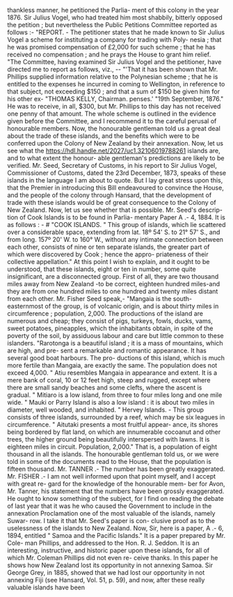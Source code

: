thankless manner, he petitioned the Parlia- ment of this colony in the year 1876. Sir Julius Vogel, who had treated him most shabbily, bitterly opposed the petition ; but nevertheless the Public Petitions Committee reported as follows :- "REPORT. - The petitioner states that he made known to Sir Julius Vogel a scheme for instituting a company for trading with Poly- nesia ; that he was promised compensation of £2,000 for such scheme ; that he has received no compensation ; and he prays the House to grant him relief. "The Committee, having examined Sir Julius Vogel and the petitioner, have directed me to report as follows, viz., -- "'That it has been shown that Mr. Phillips supplied information relative to the Polynesian scheme ; that he is entitled to the expenses he incurred in coming to Wellington, in reference to that subject, not exceeding $150 ; and that a sum of $150 be given him for his other ex- "THOMAS KELLY, Chairman. penses.' "19th September, 1876." He was to receive, in all, $300, but Mr. Phillips to this day has not received one penny of that amount. The whole scheme is outlined in the evidence given before the Committee, and I recommend it to the careful perusal of honourable members. Now, the honourable gentleman told us a great deal about the trade of these islands, and the benefits which were to be conferred upon the Colony of New Zealand by their annexation. Now, let us see what the https://hdl.handle.net/2027/uc1.32106019788261 islands are, and to what extent the honour- able gentleman's predictions are likely to be verified. Mr. Seed, Secretary of Customs, in his report to Sir Julius Vogel, Commissioner of Customs, dated the 23rd December, 1873, speaks of these islands in the language I am about to quote. But I lay great stress upon this, that the Premier in introducing this Bill endeavoured to convince the House, and the people of the colony through Hansard, that the development of trade with these islands would be of great consequence to the Colony of New Zealand. Now, let us see whether that is possible. Mr. Seed's descrip- tion of Cook Islands is to be found in Parlia- mentary Paper A .- 4, 1884. It is as follows : - # "COOK ISLANDS. " This group of islands, which lie scattered over a considerable space, extending from lat. 18º 54' S. to 21° 57' S., and from long. 157º 20' W. to 160° W., without any intimate connection between each other, consists of nine or ten separate islands, the greater part of which were discovered by Cook ; hence the appro- priateness of their collective appellation." At this point I wish to explain, and it ought to be understood, that these islands, eight or ten in number, some quite insignificant, are a disconnected group. First of all, they are two thousand miles away from New Zealand -to be correct, eighteen hundred miles-and they are from one hundred miles to one hundred and twenty miles distant from each other. Mr. Fisher Seed speak,- "Mangaia is the south-easternmost of the group, is of volcanic origin, and is about thirty miles in circumference ; population, 2,000. The productions of the island are numerous and cheap; they consist of pigs, turkeys, fowls, ducks, vams, sweet potatoes, pineapples, which the inhabitants obtain, in spite of the poverty of the soil, by assiduous labour and care but little common to these islanders. "Rarotonga is a beautiful island ; it is a mass of mountains, which are high, and pre- sent a remarkable and romantic appearance. It has several good boat harbours. The pro- ductions of this island, which is much more fertile than Mangaia, are exactly the same. The population does not exceed 4,000. " Atiu resembles Mangaia in appearance and extent. It is a mere bank of coral, 10 or 12 feet high, steep and rugged, except where there are small sandy beaches and some clefts, where the ascent is gradual. " Mitiaro is a low island, from three to four miles long and one mile wide. " Mauki or Parry Island is also a low island : it is about two miles in diameter, well wooded, and inhabited. " Hervey Islands. - This group consists of three islands, surrounded by a reef, which may be six leagues in circumference. " Aitutaki presents a most fruitful appear- ance, its shores being bordered by flat land, on which are innumerable cocoanut and other trees, the higher ground being beautifully interspersed with lawns. It is eighteen miles in circuit. Population, 2,000." That is, a population of eight thousand in all the islands. The honourable gentleman told us, or we were told in some of the documents read to the House, that the population is fifteen thousand. Mr. TANNER .- The number has been greatly exaggerated. Mr. FISHER .- I am not well informed upon that point myself, and I accept with great re- gard for the knowledge of the honourable mem- ber for Avon, Mr. Tanner, his statement that the numbers have been grossly exaggerated. He ought to know something of the subject, for I find on reading the debate of last year that it was he who caused the Government to include in the annexation Proclamation one of the most valuable of the islands, namely Suwar- row. I take it that Mr. Seed's paper is con- clusive proof as to the uselessness of the islands to New Zealand. Now, Sir, here is a paper, A .- 6, 1894, entitled " Samoa and the Pacific Islands." It is a paper prepared by Mr. Cole- man Phillips, and addressed to the Hon. R. J. Seddon. It is an interesting, instructive, and historic paper upon these islands, for all of which Mr. Coleman Phillips did not even re- ceive thanks. In this paper he shows how New Zealand lost its opportunity in not annexing Samoa. Sir George Grey, in 1885, showed that we had lost our opportunity in not annexing Fiji (see Hansard, Vol. 51, p. 59), and now, after these really valuable islands have been 